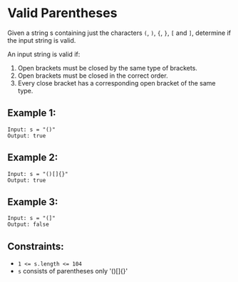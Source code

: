 # Valid Parentheses

Given a string s containing just the characters `(`, `)`, `{`, `}`, `[` and `]`, determine if the input string is valid.

An input string is valid if:
1. Open brackets must be closed by the same type of brackets.
2. Open brackets must be closed in the correct order.
3. Every close bracket has a corresponding open bracket of the same type.

## Example 1:
```
Input: s = "()"
Output: true
```
## Example 2:
```
Input: s = "()[]{}"
Output: true
```
## Example 3:
```
Input: s = "(]"
Output: false
```

## Constraints:

* `1 <= s.length <= 104`
* `s` consists of parentheses only '()[]{}'
